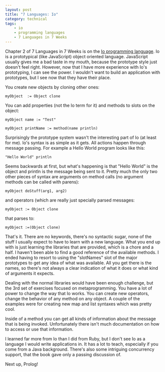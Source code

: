 ```yaml
---
layout: post
title: "7 Languages: Io"
category: technical
tags:
    - io
    - programming languages
    - 7 Languages in 7 Weeks
---
```

Chapter 2 of 7 Languages in 7 Weeks is on the [Io programming language](http://en.wikipedia.org/wiki/Io_(programming_language)).  Io is a prototypical (like JavaScript) object oriented language.  JavaScript usually gives me a bad taste in my mouth, because the prototype style just doesn't feel right.  However, now that I have more experience with Io's prototyping, I can see the power.  I wouldn't want to build an application with prototypes, but I see now that they have their place.

You create new objects by cloning other ones:

```io
myObject  := Object clone
```

You can add properties (not the Io term for it) and methods to slots on the object:

```io
myObject name := "Test"

myObject printName := method(name println)
```

Surprisingly the prototype system wasn't the interesting part of Io (at least for me).  Io's syntax is as simple as it gets.  All actions happen through message passing.  For example a Hello World program looks like this:

```io
"Hello World" println
```

Seems backwards at first, but what's happening is that "Hello World" is the object and println is the message being sent to it. Pretty much the only two other pieces of syntax are arguments on method calls (no argument methods can be called with parens):

```io
myObject doStuff(arg1, arg2)
```

and operators (which are really just specially parsed messages:

```io
myObject := Object clone
```

that parses to:

```io
myObject :=(Object clone)
```

That's it.  There are no keywords, there's no syntactic sugar, none of the stuff I usually expect to have to learn with a new language. What you end up with is just learning the libraries that are provided, which is a chore and a half.  I haven't been able to find a good reference of the available methods.  I ended having to resort to using the "slotNames" slot of the major prototypes to get any idea of what was available.  All you get there is the names, so there's not always a clear indication of what it does or what kind of arguments it expects.

Dealing with the normal libraries would have been enough challenge, but the 3rd set of exercises focused on metaprogramming.  You have a lot of power to change the way that Io works.  You can create new operators, change the behavior of any method on any object.  A couple of the examples were for creating new map and list syntaxes which was pretty cool.

Inside of a method you can get all kinds of information about the message that is being invoked.  Unfortunately there isn't much documentation on how to access or use that information.

I learned far more from Io than I did from Ruby, but  I don't see Io as a language I would write applications in.  It has a lot to teach, especially if you come from a Java background.  There's also some intriguing concurrency support, that the book gave only a passing discussion of.

Next up, Prolog!
